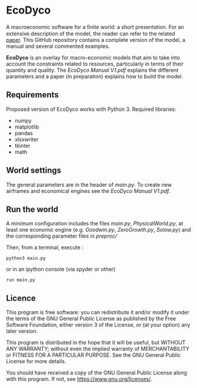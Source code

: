 # EcoDyco

A macroeconomic software for a ﬁnite world: a short presentation. For an extensive description of the model, the reader can refer to the related [paper](https://www.nature.com/articles/s41598-023-44699-y).
This GitHub repository contains a complete version of the model, a manual and several commented examples.


**EcoDyco** is an overlay for macro-economic models that aim to take into account the constraints related to resources, particularly in terms of their quantity and quality. The *EcoDyco Manual V1.pdf* explains the different parameters and a paper (in preparation) explains how to build the model.


## Requirements
Proposed version of EcoDyco works with Python 3. Required libraries:
- numpy
- matplotlib
- pandas
- xlsxwriter
- tkinter
- math

## World settings
The general parameters are in the header of *main.py*. To create new airframes and economical engines see the *EcoDyco Manual V1.pdf*.


## Run the world
A minimum configuration includes the files *main.py*, *PhysicalWorld.py*, at least one economic engine (e.g. *Goodwin.py*, *ZeroGrowth.py*, *Solow.py*) and the corresponding parameter files in *preproc/*

Then, from a terminal, execute :
```
python3 main.py
```
or in an ipython console (via spyder or other)
```
run main.py
```

<!-- ### New economical engine -->
<!-- See the manual *Manual EcoDyco V1.pdf* -->


<!-- ### New resource sheet -->
<!-- See the manual *Manual EcoDyco V1.pdf* -->


## Licence

This program is free software: you can redistribute it and/or modify
it under the terms of the GNU General Public License as published by
the Free Software Foundation, either version 3 of the License, or
(at your option) any later version.

This program is distributed in the hope that it will be useful,
but WITHOUT ANY WARRANTY; without even the implied warranty of
MERCHANTABILITY or FITNESS FOR A PARTICULAR PURPOSE.  See the
GNU General Public License for more details.

You should have received a copy of the GNU General Public License
along with this program.  If not, see <https://www.gnu.org/licenses/>.

